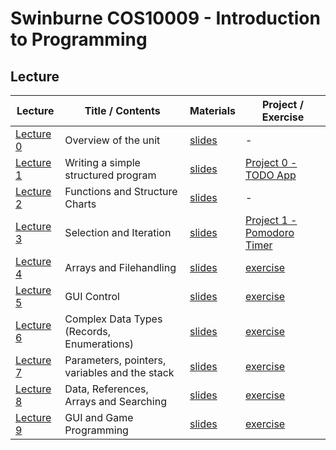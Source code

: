 # Swinburne COS10009 - Introduction to Programming

## Lecture

| Lecture                                                           | Title / Contents     | Materials                                                                | Project / Exercise                                      |
| ----------------------------------------------------------------- | -------------------- | ------------------------------------------------------------------------ | ------------------------------------------------------- |
| [Lecture 0]() | Overview of the unit | [slides](lectures/lecture_0.pdf) | -                                                       |
| [Lecture 1]() | Writing a simple structured program      | [slides](lectures/lecture_1.pdf) | [Project 0 - TODO App](#project-0-todo-app)             |
| [Lecture 2]() | Functions and Structure Charts  | [slides](lectures/lecture_2.pdf) | -                                                       |
| [Lecture 3]() | Selection and Iteration        | [slides](lectures/lecture_3.pdf) | [Project 1 - Pomodoro Timer](#project-1-pomodoro-timer) |
| [Lecture 4]() | Arrays and Filehandling         | [slides](lectures/lecture_4.pdf) | [exercise](Lectures/Lecture4/exercises4)                |
| [Lecture 5]() | GUI Control         | [slides](lectures/lecture_5.pdf) | [exercise](Lectures/Lecture4/exercises4)                |
| [Lecture 6]() | Complex Data Types (Records, Enumerations)         | [slides](lectures/lecture_6.pdf) | [exercise](Lectures/Lecture4/exercises4)                |
| [Lecture 7]() | Parameters, pointers, variables and the stack        | [slides](lectures/lecture_7.pdf) | [exercise](Lectures/Lecture4/exercises4)                |
| [Lecture 8]() | Data, References, Arrays and Searching         | [slides](lectures/lecture_8.pdf) | [exercise](Lectures/Lecture4/exercises4)                |
| [Lecture 9]() | GUI and Game Programming        | [slides](lectures/lecture_9.pdf) | [exercise](Lectures/Lecture4/exercises4)                |
